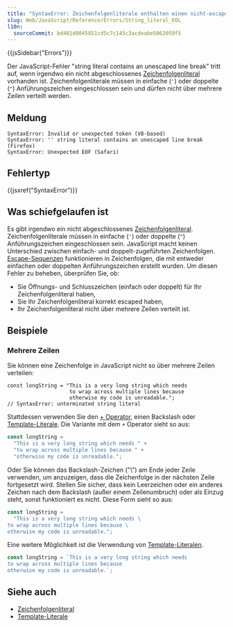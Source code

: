 ```yaml
---
title: "SyntaxError: Zeichenfolgenliterale enthalten einen nicht-escaped Zeilenumbruch"
slug: Web/JavaScript/Reference/Errors/String_literal_EOL
l10n:
  sourceCommit: bd401d0045851cd5c7c145c3acdeabe5062059f5
---
```


{{jsSidebar("Errors")}}

Der JavaScript-Fehler "string literal contains an unescaped line break" tritt auf, wenn irgendwo ein nicht abgeschlossenes [Zeichenfolgenliteral](/de/docs/Web/JavaScript/Guide/Grammar_and_types#string_literals) vorhanden ist. Zeichenfolgenliterale müssen in einfache (`'`) oder doppelte (`"`) Anführungszeichen eingeschlossen sein und dürfen nicht über mehrere Zeilen verteilt werden.

## Meldung

```plain
SyntaxError: Invalid or unexpected token (V8-based)
SyntaxError: '' string literal contains an unescaped line break (Firefox)
SyntaxError: Unexpected EOF (Safari)
```

## Fehlertyp

{{jsxref("SyntaxError")}}

## Was schiefgelaufen ist

Es gibt irgendwo ein nicht abgeschlossenes [Zeichenfolgenliteral](/de/docs/Web/JavaScript/Guide/Grammar_and_types#string_literals). Zeichenfolgenliterale müssen in einfache (`'`) oder doppelte (`"`) Anführungszeichen eingeschlossen sein. JavaScript macht keinen Unterschied zwischen einfach- und doppelt-zugeführten Zeichenfolgen. [Escape-Sequenzen](/de/docs/Web/JavaScript/Reference/Lexical_grammar#escape_sequences) funktionieren in Zeichenfolgen, die mit entweder einfachen oder doppelten Anführungszeichen erstellt wurden. Um diesen Fehler zu beheben, überprüfen Sie, ob:

- Sie Öffnungs- und Schlusszeichen (einfach oder doppelt) für Ihr Zeichenfolgenliteral haben,
- Sie Ihr Zeichenfolgenliteral korrekt escaped haben,
- Ihr Zeichenfolgenliteral nicht über mehrere Zeilen verteilt ist.

## Beispiele

### Mehrere Zeilen

Sie können eine Zeichenfolge in JavaScript nicht so über mehrere Zeilen verteilen:

```js-nolint example-bad
const longString = "This is a very long string which needs
                    to wrap across multiple lines because
                    otherwise my code is unreadable.";
// SyntaxError: unterminated string literal
```

Stattdessen verwenden Sie den [+ Operator](/de/docs/Web/JavaScript/Reference/Operators/Addition), einen Backslash oder [Template-Literale](/de/docs/Web/JavaScript/Reference/Template_literals).
Die Variante mit dem `+` Operator sieht so aus:

```js example-good
const longString =
  "This is a very long string which needs " +
  "to wrap across multiple lines because " +
  "otherwise my code is unreadable.";
```

Oder Sie können das Backslash-Zeichen ("\\") am Ende jeder Zeile verwenden, um anzuzeigen, dass die Zeichenfolge in der nächsten Zeile fortgesetzt wird. Stellen Sie sicher, dass kein Leerzeichen oder ein anderes Zeichen nach dem Backslash (außer einem Zeilenumbruch) oder als Einzug steht, sonst funktioniert es nicht. Diese Form sieht so aus:

```js example-good
const longString =
  "This is a very long string which needs \
to wrap across multiple lines because \
otherwise my code is unreadable.";
```

Eine weitere Möglichkeit ist die Verwendung von [Template-Literalen](/de/docs/Web/JavaScript/Reference/Template_literals).

```js example-good
const longString = `This is a very long string which needs 
to wrap across multiple lines because 
otherwise my code is unreadable.`;
```

## Siehe auch

- [Zeichenfolgenliteral](/de/docs/Web/JavaScript/Guide/Grammar_and_types#string_literals)
- [Template-Literale](/de/docs/Web/JavaScript/Reference/Template_literals)
